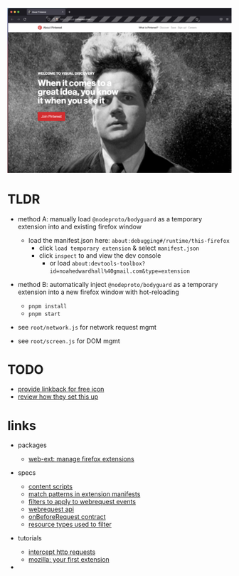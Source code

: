 ![@nodeproto/bodyguard redirecting images on about.pinterest.com](./about.pinterest.com.png)

# TLDR

- method A: manually load `@nodeproto/bodyguard` as a temporary extension into and existing firefox window
  - load the manifest.json here: `about:debugging#/runtime/this-firefox`
    - click `load temporary extension` & select `manifest.json`
    - click `inspect` to and view the dev console
      - or load `about:devtools-toolbox?id=noahedwardhall%40gmail.com&type=extension`

- method B: automatically inject `@nodeproto/bodyguard` as a temporary extension into a new firefox window with hot-reloading
  - `pnpm install`
  - `pnpm start`

- see `root/network.js` for network request mgmt
- see `root/screen.js` for DOM mgmt

# TODO

- [provide linkback for free icon](https://icons8.com/icon/7319/muscle)
- [review how they set this up](https://github.com/ritwickdey/live-server-web-extension/blob/master/manifest.json)

# links

- packages
  - [web-ext: manage firefox extensions](https://extensionworkshop.com/documentation/develop/getting-started-with-web-ext/)

- specs
  - [content scripts](https://developer.mozilla.org/en-US/docs/Mozilla/Add-ons/WebExtensions/Content_scripts)
  - [match patterns in extension manifests](https://developer.mozilla.org/en-US/docs/Mozilla/Add-ons/WebExtensions/Match_patterns)
  - [filters to apply to webrequest events](https://developer.mozilla.org/en-US/docs/Mozilla/Add-ons/WebExtensions/API/webRequest/RequestFilter)
  - [webrequest api](https://developer.mozilla.org/en-US/docs/Mozilla/Add-ons/WebExtensions/API/webRequest)
  - [onBeforeRequest contract](https://developer.mozilla.org/en-US/docs/Mozilla/Add-ons/WebExtensions/API/webRequest/onBeforeRequest)
  - [resource types used to filter](https://developer.mozilla.org/en-US/docs/Mozilla/Add-ons/WebExtensions/API/webRequest/ResourceType)

- tutorials
  - [intercept http requests](https://developer.mozilla.org/en-US/docs/Mozilla/Add-ons/WebExtensions/Intercept_HTTP_requests)
  - [mozilla: your first extension](https://developer.mozilla.org/en-US/docs/Mozilla/Add-ons/WebExtensions/Your_first_WebExtension)

-
